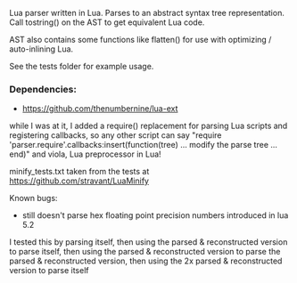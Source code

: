 Lua parser written in Lua.
Parses to an abstract syntax tree representation.
Call tostring() on the AST to get equivalent Lua code.

AST also contains some functions like flatten() for use with optimizing / auto-inlining Lua.

See the tests folder for example usage.

### Dependencies:

- https://github.com/thenumbernine/lua-ext

while I was at it, I added a require() replacement for parsing Lua scripts and registering callbacks,
so any other script can say "require 'parser.require'.callbacks:insert(function(tree) ... modify the parse tree ... end)"
and viola, Lua preprocessor in Lua!

minify_tests.txt taken from the tests at https://github.com/stravant/LuaMinify

Known bugs: 
- still doesn't parse hex floating point precision numbers introduced in lua 5.2

I tested this by parsing itself,
then using the parsed & reconstructed version to parse itself,
then using the parsed & reconstructed version to parse the parsed & reconstructed version,
then using the 2x parsed & reconstructed version to parse itself
